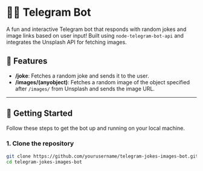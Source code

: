 # 📸🤖 Telegram Bot

A fun and interactive Telegram bot that responds with random jokes and image links based on user input! Built using `node-telegram-bot-api` and integrates the Unsplash API for fetching images.

## 🌟 Features
- **/joke**: Fetches a random joke and sends it to the user.
- **/images/(anyobject)**: Fetches a random image of the object specified after `/images/` from Unsplash and sends the image URL.

---

## 🚀 Getting Started

Follow these steps to get the bot up and running on your local machine.

### 1. Clone the repository
```bash
git clone https://github.com/yourusername/telegram-jokes-images-bot.git
cd telegram-jokes-images-bot
